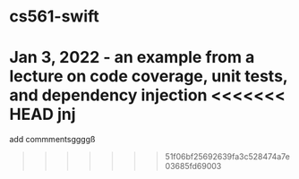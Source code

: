 # cs561-swift
Jan 3, 2022 - an example from a lecture on code coverage, unit tests, and dependency injection
<<<<<<< HEAD
jnj
=======


add commmentsggggß
>>>>>>> 51f06bf25692639fa3c528474a7e03685fd69003
